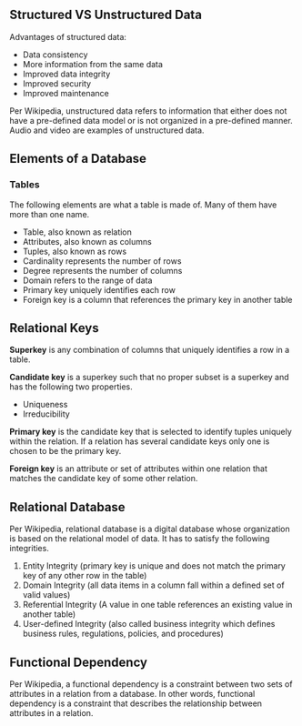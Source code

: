 ## Structured VS Unstructured Data

Advantages of structured data:
  * Data consistency
  * More information from the same data
  * Improved data integrity
  * Improved security
  * Improved maintenance

Per Wikipedia, unstructured data refers to information that either does not have a pre-defined data model or is not organized in a pre-defined manner. Audio and video are examples of unstructured data.

## Elements of a Database

### Tables

The following elements are what a table is made of. Many of them have more than one name.

* Table, also known as relation
* Attributes, also known as columns
* Tuples, also known as rows
* Cardinality represents the number of rows
* Degree represents the number of columns
* Domain refers to the range of data
* Primary key uniquely identifies each row
* Foreign key is a column that references the primary key in another table

## Relational Keys

__Superkey__ is any combination of columns that uniquely identifies a row in a table.

__Candidate key__ is a superkey such that no proper subset is a superkey and has the following two properties.
  * Uniqueness
  * Irreducibility

__Primary key__ is the candidate key that is selected to identify tuples uniquely within the relation. If a relation has several candidate keys only one is chosen to be the primary key.

__Foreign key__ is an attribute or set of attributes within one relation that matches the candidate key of some other relation.

## Relational Database

Per Wikipedia, relational database is a digital database whose organization is based on the relational model of data. It has to satisfy the following integrities.

  1. Entity Integrity (primary key is unique and does not match the primary key of any other row in the table)
  2. Domain Integrity (all data items in a column fall within a defined set of valid values)
  3. Referential Integrity (A value in one table references an existing value in another table)
  4. User-defined Integrity (also called business integrity which defines business rules, regulations, policies, and procedures)

## Functional Dependency

Per Wikipedia, a functional dependency is a constraint between two sets of attributes in a relation from a database. In other words, functional dependency is a constraint that describes the relationship between attributes in a relation.
